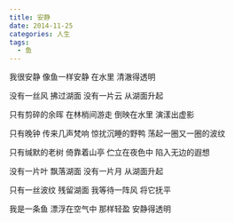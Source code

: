 ```yaml
---
title: 安静
date: 2014-11-25
categories: 人生
tags:
  - 鱼
---
```


我很安静
像鱼一样安静
在水里
清澈得透明
<!--more-->
没有一丝风
拂过湖面
没有一片云
从湖面升起

只有剪碎的余晖
在林梢间游走
倒映在水里
演漾出虚影

只有晚钟
传来几声梵响
惊扰沉睡的野鸭
荡起一圈又一圈的波纹

只有缄默的老树
倚靠着山亭
伫立在夜色中
陷入无边的遐想

没有一片叶
飘落湖面
没有一片月
从湖面升起

只有一丝波纹
残留湖面
我等待一阵风
将它抚平

我是一条鱼
漂浮在空气中
那样轻盈
安静得透明